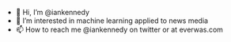 - 👋 Hi, I’m @iankennedy
- 👀 I’m interested in machine learning applied to news media
- 📫 How to reach me @iankennedy on twitter or at everwas.com

<!---
iankennedy/iankennedy is a ✨ special ✨ repository because its `README.md` (this file) appears on your GitHub profile.
You can click the Preview link to take a look at your changes.
--->
